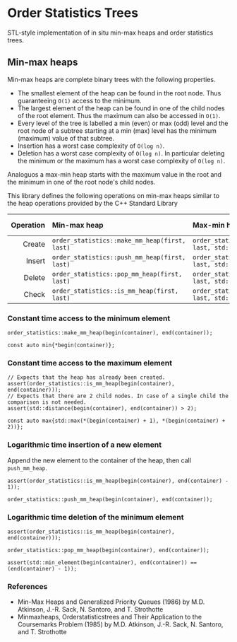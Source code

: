 # Order Statistics Trees
STL-style implementation of in situ min-max heaps and order statistics trees.

## Min-max heaps
Min-max heaps are complete binary trees with the following properties.

- The smallest element of the heap can be found in the root node. Thus guaranteeing `O(1)` access to the minimum.
- The largest element of the heap can be found in one of the child nodes of the root element. Thus the maximum can also be accessed in `O(1)`.
- Every level of the tree is labelled a min (even) or max (odd) level and the root node of a subtree starting at a min (max) level has the minimum (maximum) value of that subtree.
- Insertion has a worst case complexity of `O(log n)`.
- Deletion has a worst case complexity of `O(log n)`. In particular deleting the minimum or the maximum has a worst case complexity of `O(log n)`.

Analoguos a max-min heap starts with the maximum value in the root and the minimum in one of the root node's child nodes. 

This library defines the following operations on min-max heaps similar to the heap operations provided by the C++ Standard Library

| Operation | Min-max heap | Max-min heap | Min heap (C++ Standard Library) |
| --: | :-- | :-- | :-- |
| Create | `order_statistics::make_mm_heap(first, last)` | `order_statistics::make_mm_heap(first, last, std::greater<>{})` | `std::make_heap(first, last)` |
| Insert | `order_statistics::push_mm_heap(first, last)` | `order_statistics::push_mm_heap(first, last, std::greater<>{})` | `std::make_heap(first, last)` |
| Delete | `order_statistics::pop_mm_heap(first, last)` | `order_statistics::pop_mm_heap(first, last, std::greater<>{})` | `std::make_heap(first, last)` |
| Check | `order_statistics::is_mm_heap(first, last)` | `order_statistics::is_mm_heap(first, last, std::greater<>{})` | `std::is_heap(first, last)` |

### Constant time access to the minimum element

```
order_statistics::make_mm_heap(begin(container), end(container));

const auto min{*begin(container)};
```

### Constant time access to the maximum element

```
// Expects that the heap has already been created.
assert(order_statistics::is_mm_heap(begin(container), end(container)));
// Expects that there are 2 child nodes. In case of a single child the comparison is not needed.
assert(std::distance(begin(container), end(container)) > 2);

const auto max{std::max(*(begin(container) + 1), *(begin(container) + 2))};
```

### Logarithmic time insertion of a new element

Append the new element to the container of the heap, then call `push_mm_heap`. 

```
assert(order_statistics::is_mm_heap(begin(container), end(container) - 1));

order_statistics::push_mm_heap(begin(container), end(container));
```

### Logarithmic time deletion of the minimum element

```
assert(order_statistics::is_mm_heap(begin(container), end(container)));

order_statistics::pop_mm_heap(begin(container), end(container));

assert(std::min_element(begin(container), end(container)) == (end(container) - 1));
```

### References

- Min-Max Heaps and Generalized Priority Queues (1986) by M.D. Atkinson, J.-R. Sack, N. Santoro, and T. Strothotte
- Minmaxheaps, Orderstatisticstrees and Their Application to the Coursemarks Problem (1985) by M.D. Atkinson, J.-R. Sack, N. Santoro, and T. Strothotte